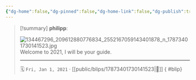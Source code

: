 ```yaml
---
{"dg-home":false,"dg-pinned":false,"dg-home-link":false,"dg-publish":true,"type":"blip","disabled rules":["yaml-title","yaml-title-alias","file-name-heading"],"title":"philipp on instagram @ 2021-01-01","created-date":"2021-01-01T16:00:00","updated-date":"2025-05-02T17:43:07","dg-path":"blips/17873401730141523.md","permalink":"/blips/17873401730141523/","dgPassFrontmatter":true,"created":"2021-01-01T16:00:00","updated":"2025-05-02T17:43:07"}
---
```


> [!summary] **philipp**:
>
> ![134467296_209612880776834_2552167059143401878_n_17873401730141523.jpg](/img/user/attachments/134467296_209612880776834_2552167059143401878_n_17873401730141523.jpg)
> Welcome to 2021, I will be your guide.
> - - -
>
> 🗓️ `Fri, Jan 1, 2021` · [[public/blips/17873401730141523\|🔗]]
{ #blip}

